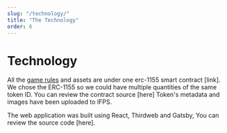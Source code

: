 ```yaml
---
slug: "/technology/"
title: "The Technology"
order: 6
---
```

# Technology

All the [game rules](/docs/rules/) and assets are under one erc-1155 smart contract [link]. We chose the ERC-1155 so we could have multiple quantities of the same token ID. You can review the contract source [here] Token's metadata and images have been uploaded to IFPS. 

The web application was built using React, Thirdweb and Gatsby, You can review the source code [here].
